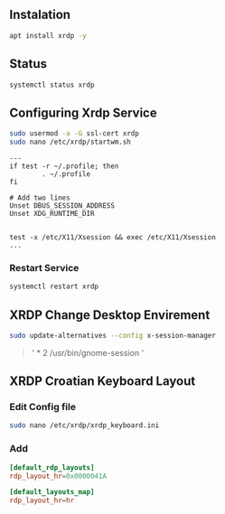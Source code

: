 ## Instalation

```sh
apt install xrdp -y 
```

## Status

```sh
systemctl status xrdp 
```

## Configuring Xrdp Service

```sh
sudo usermod -a -G ssl-cert xrdp
sudo nano /etc/xrdp/startwm.sh 
```

```
---
if test -r ~/.profile; then
        . ~/.profile
fi

# Add two lines 
Unset DBUS_SESSION_ADDRESS
Unset XDG_RUNTIME_DIR


test -x /etc/X11/Xsession && exec /etc/X11/Xsession
...
```

### Restart Service

```sh
systemctl restart xrdp
```

## XRDP Change Desktop Envirement

```sh
sudo update-alternatives --config x-session-manager
```
> ' * 2 /usr/bin/gnome-session '

## XRDP Croatian Keyboard Layout 

### Edit Config file
```sh
sudo nano /etc/xrdp/xrdp_keyboard.ini
```

### Add 

```conf
[default_rdp_layouts]
rdp_layout_hr=0x0000041A

[default_layouts_map]
rdp_layout_hr=hr
```
